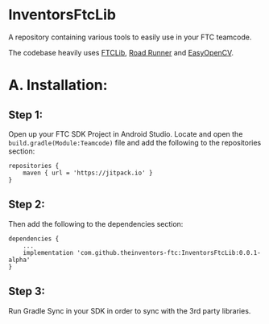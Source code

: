 # InventorsFtcLib

A repository containing various tools to easily use in your FTC teamcode.

The codebase heavily uses [FTCLib](https://github.com/FTCLib/FTCLib), [Road Runner](https://github.com/acmerobotics/road-runner) and [EasyOpenCV](https://github.com/OpenFTC/EasyOpenCV).

# A. Installation:
## Step 1:
Open up your FTC SDK Project in Android Studio. Locate and open the ```build.gradle(Module:Teamcode)``` file and add the following to the repositories section:
```
repositories {
    maven { url = 'https://jitpack.io' }
}
```

## Step 2:
Then add the following to the dependencies section:
```
dependencies {
    ...
    implementation 'com.github.theinventors-ftc:InventorsFtcLib:0.0.1-alpha'
}
```

## Step 3:
Run Gradle Sync in your SDK in order to sync with the 3rd party libraries.